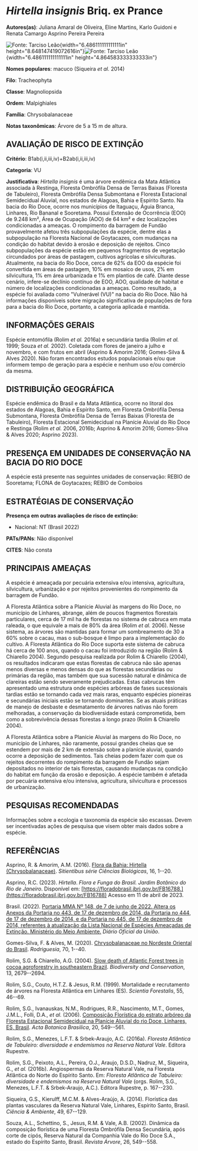 # *Hirtella insignis* Briq. ex Prance

**Autores(as)**: Juliana Amaral de Oliveira, Eline Martins, Karlo Guidoni e Renata Camargo Asprino Pereira Pereira

![Fonte: Tarciso Leão](media/rId20.jpg){width="6.486111111111111in" height="8.648147419072616in"}![Fonte: Tarciso Leão](media/rId23.jpg){width="6.486111111111111in" height="4.864583333333333in"}

**Nomes populares**: macuco (Siqueira *et al.* 2014)

**Filo**: Tracheophyta

**Classe**: Magnoliopsida

**Ordem**: Malpighiales

**Família**: Chrysobalanaceae

**Notas taxonômicas**: Árvore de 5 a 15 m de altura.

## AVALIAÇÃO DE RISCO DE EXTINÇÃO

**Critério**: B1ab(i,ii,iii,iv)+B2ab(i,ii,iii,iv)

**Categoria**: VU

**Justificativa**: *Hirtella insignis* é uma árvore endêmica da Mata Atlântica associada à Restinga, Floresta Ombrófila Densa de Terras Baixas (Floresta de Tabuleiro), Floresta Ombrófila Densa Submontana e Floresta Estacional Semidecidual Aluvial, nos estados de Alagoas, Bahia e Espírito Santo. Na bacia do Rio Doce, ocorre nos municípios de Itaguaçu, Águia Branca, Linhares, Rio Bananal e Sooretama. Possui Extensão de Ocorrência (EOO) de 9.248 km², Área de Ocupação (AOO) de 64 km² e dez localizações condicionadas a ameaças. O rompimento da barragem de Fundão provavelmente afetou três subpopulações da espécie, dentre elas a subpopulação na Floresta Nacional de Goytacazes, com mudanças na condição do habitat devido à erosão e deposição de rejeitos. Cinco subpopulações da espécie estão em pequenos fragmentos de vegetação circundados por áreas de pastagem, cultivos agrícolas e silviculturas.  Atualmente, na bacia do Rio Doce, cerca de 62% da EOO
da espécie foi convertida em áreas de pastagem, 10% em mosaico de usos, 2% em silvicultura, 1% em área urbanizada e 1% em plantios de café. Diante desse cenário, infere-se declínio contínuo de EOO, AOO, qualidade de habitat e número de localizações condicionadas a ameaças. Como resultado, a espécie foi avaliada como "Vulnerável (VU)" na bacia do Rio Doce. Não há informações disponíveis sobre migração significativa de populações de fora para a bacia do Rio Doce, portanto, a categoria aplicada é mantida.

## INFORMAÇÕES GERAIS

Espécie entomófila (Rolim *et al.* 2016a) e secundária tardia (Rolim *et al.* 1999; Souza *et al.* 2002). Coletada com flores de janeiro a julho e novembro, e com frutos em abril (Asprino & Amorim 2016; Gomes-Silva & Alves 2020). Não foram encontrados estudos populacionais e/ou que informem tempo de geração para a espécie e nenhum uso e/ou comércio da mesma.

## DISTRIBUIÇÃO GEOGRÁFICA

Espécie endêmica do Brasil e da Mata Atlântica, ocorre no litoral dos estados de Alagoas, Bahia e Espírito Santo, em Floresta Ombrófila Densa Submontana, Floresta Ombrófila Densa de Terras Baixas (Floresta de Tabuleiro), Floresta Estacional Semidecidual na Planície Aluvial do Rio Doce e Restinga (Rolim *et al.* 2006, 2016b; Asprino & Amorim 2016; Gomes-Silva & Alves 2020; Asprino 2023).

## PRESENÇA EM UNIDADES DE CONSERVAÇÃO NA BACIA DO RIO DOCE

A espécie está presente nas seguintes unidades de conservação: REBIO de Sooretama; FLONA de Goytacazes; REBIO de Comboios

## ESTRATÉGIAS DE CONSERVAÇÃO

**Presença em outras avaliações de risco de extinção:**

-   Nacional: NT (Brasil 2022)

**PATs/PANs**: Não disponível

**CITES**: Não consta

## PRINCIPAIS AMEAÇAS

A espécie é ameaçada por pecuária extensiva e/ou intensiva, agricultura, silvicultura, urbanização e por rejeitos provenientes do rompimento da barragem de Fundão.

A Floresta Atlântica sobre a Planície Aluvial às margens do Rio Doce, no município de Linhares, abrange, além de poucos fragmentos florestais particulares, cerca de 17 mil ha de florestas no sistema de cabruca em mata raleada, o que equivale a mais de 80% da área (Rolim *et al.* 2006). Nesse sistema, as árvores são mantidas para formar um sombreamento de 30 a 60% sobre o cacau, mas o sub-bosque é limpo para a implementação do cultivo. A Floresta Atlântica do Rio Doce suporta este sistema de cabruca há cerca de 100 anos, quando o cacau foi introduzido na região (Rolim & Chiarello 2004). Segundo pesquisa realizada por Rolim & Chiarello (2004), os resultados indicaram que estas florestas de cabruca não são apenas menos diversas e menos densas do que as florestas secundárias ou primárias da região, mas também que sua sucessão natural e dinâmica de clareiras estão sendo severamente prejudicadas. Estas cabrucas têm apresentado uma estrutura onde espécies arbóreas
de fases sucessionais tardias estão se tornando cada vez mais raras, enquanto espécies pioneiras e secundárias iniciais estão se tornando dominantes.  Se as atuais práticas de manejo de desbaste e desmatamento de árvores nativas não forem melhoradas, a conservação da biodiversidade estará comprometida, bem como a sobrevivência dessas florestas a longo prazo (Rolim & Chiarello 2004).

A Floresta Atlântica sobre a Planície Aluvial às margens do Rio Doce, no município de Linhares, não raramente, possui grandes cheias que se estendem por mais de 2 km de extensão sobre a planície aluvial, quando ocorre a deposição de sedimentos. Tais cheias podem fazer com que os rejeitos decorrentes do rompimento da barragem de Fundão sejam depositados no interior de tais florestas, causando mudanças na condição do habitat em função da erosão e deposição. A espécie também é afetada por pecuária extensiva e/ou intensiva, agricultura, silvicultura e processos de urbanização.

## PESQUISAS RECOMENDADAS

Informações sobre a ecologia e taxonomia da espécie são escassas. Devem ser incentivadas ações de pesquisa que visem obter mais dados sobre a espécie.

## REFERÊNCIAS

Asprino, R. & Amorim, A.M. (2016). [Flora da Bahia: Hirtella (Chrysobalanaceae)](https://doi.org/10.13102/scb1099). *Sitientibus série Ciências Biológicas*, 16, 1--20.

Asprino, R.C. (2023). *Hirtella*. *Flora e Funga do Brasil. Jardim Botânico do Rio de Janeiro*. Disponível em: [https://floradobrasil.jbrj.gov.br/FB16788.](https://floradobrasil.jbrj.gov.br/FB16788) Acesso em 11 de abril de 2023.

Brasil. (2022). [Portaria MMA Nº 148, de 7 de junho de 2022. Altera os Anexos da Portaria no 443, de 17 de dezembro de 2014, da Portaria no 444, de 17 de dezembro de 2014, e da Portaria no 445, de 17 de dezembro de 2014, referentes à atualização da Lista Nacional de Espécies Ameaçadas de Extinção. Ministério do Meio Ambiente.](https://in.gov.br/en/web/dou/-/portaria-mma-n-148-de-7-de-junho-de-2022-406272733) *Diário Oficial da União*.

Gomes-Silva, F. & Alves, M. (2020). [Chrysobalanaceae no Nordeste Oriental do Brasil](https://doi.org/10.1590/2175-7860202071105).  *Rodriguesia*, 70, 1--40.

Rolim, S.G. & Chiarello, A.G. (2004). [Slow death of Atlantic Forest trees in cocoa agroforestry in southeastern Brazil](https://doi.org/10.1007/s10531-004-2142-5). *Biodiversity and Conservation*, 13, 2679--2694.

Rolim, S.G., Couto, H.T.Z. & Jesus, R.M. (1999). Mortalidade e recrutamento de árvores na Floresta Atlântica em Linhares (ES).  *Scientia Forestalis*, 55, 46--69.

Rolim, S.G., Ivanauskas, N.M., Rodrigues, R.R., Nascimento, M.T., Gomes, J.M.L., Folli, D.A., *et al.* (2006). [Composição Florística do estrato arbóreo da Floresta Estacional Semidecidual na Planície Aluvial do rio Doce, Linhares, ES, Brasil](https://doi.org/10.1590/S0102-33062006000300005). *Acta Botanica Brasilica*, 20, 549--561.

Rolim, S.G., Menezes, L.F.T. & Srbek-Araujo, A.C. (2016a). *Floresta Atlântica de Tabuleiro: diversidade e endemismos na Reserva Natural Vale*. Editora Rupestre.

Rolim, S.G., Peixoto, A.L., Pereira, O.J., Araujo, D.S.D., Nadruz, M., Siqueira, G., *et al.* (2016b). Angiospermas da Reserva Natural Vale, na Floresta Atlântica do Norte do Espírito Santo. Em: *Floresta Atlântica de Tabuleiro: diversidade e endemismos na Reserva Natural Vale* (orgs.  Rolim, S.G., Menezes, L.F.T. & Srbek-Araujo, A.C.). Editora Rupestre, p.  167--230.

Siqueira, G.S., Kierulff, M.C.M. & Alves-Araújo, A. (2014). Florística das plantas vasculares da Reserva Natural Vale, Linhares, Espírito Santo, Brasil. *Ciência & Ambiente*, 49, 67--129.

Souza, A.L., Schettino, S., Jesus, R.M. & Vale, A.B. (2002). Dinâmica da composição florística de uma Floresta Ombrófila Densa Secundária, após corte de cipós, Reserva Natural da Companhia Vale do Rio Doce S.A., estado do Espírito Santo, Brasil. *Revista Árvore*, 26, 549--558.
